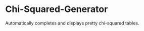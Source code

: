 Chi-Squared-Generator
=====================

Automatically completes and displays pretty chi-squared tables.